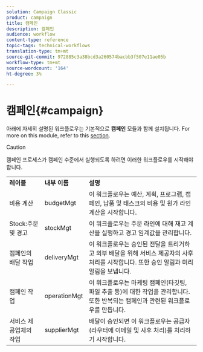 ```yaml
---
solution: Campaign Classic
product: campaign
title: 캠페인
description: 캠페인
audience: workflow
content-type: reference
topic-tags: technical-workflows
translation-type: tm+mt
source-git-commit: 972885c3a38bcd3a260574bacbb3f507e11ae05b
workflow-type: tm+mt
source-wordcount: '164'
ht-degree: 3%

---
```



# 캠페인{#campaign}

아래에 자세히 설명된 워크플로우는 기본적으로 **캠페인** 모듈과 함께 설치됩니다. For more on this module, refer to this [section](../../campaign/using/designing-marketing-campaigns.md).

>[!CAUTION]
>
>캠페인 프로세스가 캠페인 수준에서 실행되도록 하려면 이러한 워크플로우를 시작해야 합니다.

<table> 
 <tbody> 
  <tr> 
   <td> <strong>레이블</strong><br /> </td> 
   <td> <strong>내부 이름</strong><br /> </td> 
   <td> <strong>설명</strong><br /> </td> 
  </tr> 
  <tr> 
   <td> <span class="uicontrol">비용 계산</span> <br /> </td> 
   <td> <span class="uicontrol">budgetMgt</span> <br /> </td> 
   <td> 이 워크플로우는 예산, 계획, 프로그램, 캠페인, 납품 및 태스크의 비용 및 원가 라인 계산을 시작합니다.<br /> </td> 
  </tr> 
  <tr> 
   <td> <span class="uicontrol">Stock:주문 및 경고</span> <br /> </td> 
   <td> <span class="uicontrol">stockMgt</span> <br /> </td> 
   <td> 이 워크플로우는 주문 라인에 대해 재고 계산을 실행하고 경고 임계값을 관리합니다.<br /> </td> 
  </tr> 
  <tr> 
   <td> <span class="uicontrol">캠페인의 배달 작업</span> <br /> </td> 
   <td> <span class="uicontrol">deliveryMgt</span> <br /> </td> 
   <td> 이 워크플로우는 승인된 전달을 트리거하고 외부 배달을 위해 서비스 제공자의 사후 처리를 시작합니다. 또한 승인 알림과 미리 알림을 보냅니다.<br /> </td> 
  </tr> 
  <tr> 
   <td> <span class="uicontrol">캠페인 작업</span> <br /> </td> 
   <td> <span class="uicontrol">operationMgt</span> <br /> </td> 
   <td> 이 워크플로우는 마케팅 캠페인(타깃팅, 파일 추출 등)에 대한 작업을 관리합니다. 또한 반복되는 캠페인과 관련된 워크플로우를 만듭니다.<br /> </td> 
  </tr> 
  <tr> 
   <td> <span class="uicontrol">서비스 제공업체의 작업</span> <br /> </td> 
   <td> <span class="uicontrol">supplierMgt</span> <br /> </td> 
   <td> 배달이 승인되면 이 워크플로우는 공급자(라우터에 이메일 및 사후 처리)를 처리하기 시작합니다. <br /> </td> 
  </tr> 
 </tbody> 
</table>

